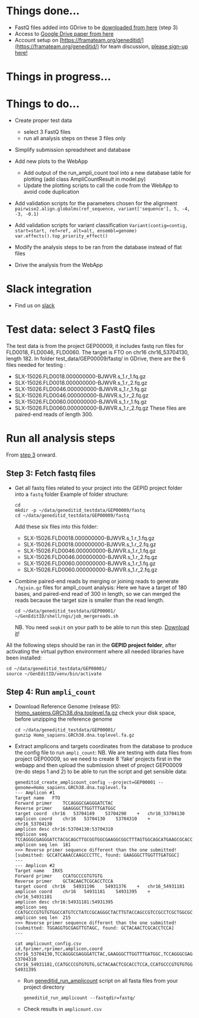 # Things done...

- FastQ files added into GDrive to be [downloaded from here](https://drive.google.com/drive/folders/1MN_vzy3hjGOAnycwwtI53nrAuOaB5RJf?usp=sharing) (step 3)
- Access to [Google Drive paper from here](https://drive.google.com/drive/folders/1MQAmhxjuewH2gDoUkzXzz1wmgMK6CV7E?usp=sharing)
- Account setup on [https://framateam.org/geneditid/](https://framateam.org/geneditid/) for team discussion, [please sign-up here!](https://framateam.org/signup_user_complete/?id=q4szea3pitfhpfrmdgaijxsdwo)

# Things in progress...

# Things to do...

- Create proper test data
  - select 3 FastQ files
  - run all analysis steps on these 3 files only
- Simplify submission spreadsheet and database
- Add new plots to the WebApp
  - Add output of the run_ampli_count tool into a new database table for plotting (add class AmpliCountResult in model.py)
  - Update the plotting scripts to call the code from the WebApp to avoid code duplication

- Add validation scripts for the parameters chosen for the alignment `pairwise2.align.globalms(ref_sequence, variant['sequence'], 5, -4, -3, -0.1)`
- Add validation scripts for variant classification `Variant(contig=contig, start=start, ref=ref, alt=alt, ensembl=genome)` `var.effects().top_priority_effect()`
- Modify the analysis steps to be ran from the database instead of flat files
- Drive the analysis from the WebApp

# Slack integration

- Find us on [slack](geneditid.slack.com)

# Test data: select 3 FastQ files

The test data is from the project GEP00009, it includes fastq run files for FLD0018, FLD0046, FLD0060.
The target is FTO on chr16 chr16_53704130, length 182.
In folder test_data/GEP00009/fastq/ in GDrive, there are the 6 files needed for testing :
- SLX-15026.FLD0018.000000000-BJWVR.s_1.r_1.fq.gz
- SLX-15026.FLD0018.000000000-BJWVR.s_1.r_2.fq.gz
- SLX-15026.FLD0046.000000000-BJWVR.s_1.r_1.fq.gz
- SLX-15026.FLD0046.000000000-BJWVR.s_1.r_2.fq.gz
- SLX-15026.FLD0060.000000000-BJWVR.s_1.r_1.fq.gz
- SLX-15026.FLD0060.000000000-BJWVR.s_1.r_2.fq.gz
These files are paired-end reads of length 300.

# Run all analysis steps

From [step 3](https://geneditid.github.io/manual.html) onward.

## Step 3: Fetch fastq files

- Get all fastq files related to your project into the GEPID project folder into a `fastq` folder
Example of folder structure:
  ```
  cd
  mkdir -p ~/data/geneditid_testdata/GEP00009/fastq
  cd ~/data/geneditid_testdata/GEP00009/fastq
  ```
  Add these six files into this folder:
  - SLX-15026.FLD0018.000000000-BJWVR.s_1.r_1.fq.gz
  - SLX-15026.FLD0018.000000000-BJWVR.s_1.r_2.fq.gz
  - SLX-15026.FLD0046.000000000-BJWVR.s_1.r_1.fq.gz
  - SLX-15026.FLD0046.000000000-BJWVR.s_1.r_2.fq.gz
  - SLX-15026.FLD0060.000000000-BJWVR.s_1.r_1.fq.gz
  - SLX-15026.FLD0060.000000000-BJWVR.s_1.r_2.fq.gz

- Combine paired-end reads by merging or joining reads to generate `.fqjoin.gz` files for ampli_count analysis:
Here we have a target of 180 bases, and paired-end read of 300 in length, so we can merged the reads because the target size is smaller than the read length.
  ```
  cd ~/data/geneditid_testdata/GEP00001/
  ~/GenEditID/shell/ngs/job_mergereads.sh
  ```
  NB. You need `seqkit` on your path to be able to run this step. [Download it](https://bioinf.shenwei.me/seqkit/download/)!

All the following steps should be ran in the **GEPID project folder**, after activating the virtual python environment where all needed libraries have been installed:
```
cd ~/data/geneditid_testdata/GEP00001/
source ~/GenEditID/venv/bin/activate
```

## Step 4: Run `ampli_count`

- Download Reference Genome (release 95): [Homo_sapiens.GRCh38.dna.toplevel.fa.gz](ftp://ftp.ensembl.org/pub/release-95/fasta/homo_sapiens/dna/Homo_sapiens.GRCh38.dna.toplevel.fa.gz) check your disk space, before unzipping the reference genome
  ```
  cd ~/data/geneditid_testdata/GEP00001/
  gunzip Homo_sapiens.GRCh38.dna.toplevel.fa.gz
  ```

- Extract amplicons and targets coordinates from the database to produce the config file to run `ampli_count`:
  NB. We are testing with data files from project GEP00009, so we need to create 8 'fake' projects first in the webapp  and then upload the submission sheet of project GEP00009 (re-do steps 1 and 2) to be able to run the script and get sensible data:
  ```
  geneditid_create_amplicount_config --project=GEP00001 --genome=Homo_sapiens.GRCh38.dna.toplevel.fa
  --- Amplicon #1
  Target name	FTO
  Forward primer	TCCAGGGCGAGGGATCTAC
  Reverse primer	GAAGGGCTTGGTTTGATGGC
  target coord	chr16	53704149	53704290	+	chr16_53704130
  amplicon coord	chr16	53704130	53704310	+	chr16_53704130
  amplicon desc	chr16:53704130:53704310
  amplicon seq	TCCAGGGCGAGGGATCTACGCAGCTTGCGGTGGCGAAGGCGGCTTTAGTGGCAGCATGAAGCGCACCCCGACTGCCGAGGAACGAGAGCGCGAAGCTAAGGTATGTCGGGCTCCCGGGGCCTGGAGATCTTCGTGCGCTGTGAGCAAGGATCAGGGAACCGGAAGGGCTTGGTTTGATGGC
  amplicon seq len	181
  >>> Reverse primer sequence different than the one submitted! [submitted: GCCATCAAACCAAGCCCTTC, found: GAAGGGCTTGGTTTGATGGC]
  ---
  --- Amplicon #2
  Target name	IRX5
  Forward primer	CCATGCCCGTGTGTG
  Reverse primer	GCTACAACTCGCACCTCCA
  target coord	chr16	54931196	54931376	+	chr16_54931181
  amplicon coord	chr16	54931181	54931395	+	chr16_54931181
  amplicon desc	chr16:54931181:54931395
  amplicon seq	CCATGCCCGTGTGTGGCCATGTCCTATCCGCAGGGCTACTTGTACCAGCCGTCCGCCTCGCTGGCGCTCTACTCGTGCCCGGCGTACAGCACCAGCGTCATTTCGGGGCCCCGCACGGATGAGCTCGGCCGCTCTTCTTCGGGCTCCGCGTTCTCGCCCTACGCTGGCTCGACTGCCTTCACGGCGCCCTCGCCGGGCTACAACTCGCACCTCCA
  amplicon seq len	215
  >>> Reverse primer sequence different than the one submitted! [submitted: TGGAGGTGCGAGTTGTAGC, found: GCTACAACTCGCACCTCCA]
  ---
  ```

  ```
  cat amplicount_config.csv
  id,fprimer,rprimer,amplicon,coord
  chr16_53704130,TCCAGGGCGAGGGATCTAC,GAAGGGCTTGGTTTGATGGC,TCCAGGGCGAGGGATCTACGCAGCTTGCGGTGGCGAAGGCGGCTTTAGTGGCAGCATGAAGCGCACCCCGACTGCCGAGGAACGAGAGCGCGAAGCTAAGGTATGTCGGGCTCCCGGGGCCTGGAGATCTTCGTGCGCTGTGAGCAAGGATCAGGGAACCGGAAGGGCTTGGTTTGATGGC,chr16:53704130-53704310
  chr16_54931181,CCATGCCCGTGTGTG,GCTACAACTCGCACCTCCA,CCATGCCCGTGTGTGGCCATGTCCTATCCGCAGGGCTACTTGTACCAGCCGTCCGCCTCGCTGGCGCTCTACTCGTGCCCGGCGTACAGCACCAGCGTCATTTCGGGGCCCCGCACGGATGAGCTCGGCCGCTCTTCTTCGGGCTCCGCGTTCTCGCCCTACGCTGGCTCGACTGCCTTCACGGCGCCCTCGCCGGGCTACAACTCGCACCTCCA,chr16:54931181-54931395
  ```
  - Run [geneditid_run_amplicount](https://github.com/GenEditID/GenEditID/blob/master/python/scripts/run_ampli_count.py) script on all fasta files from your project directory
    ```
    geneditid_run_amplicount --fastqdir=fastq/
    ```

  - Check results in `amplicount.csv`

